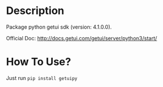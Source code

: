 # Description
Package python getui sdk (version: 4.1.0.0).

Official Doc: http://docs.getui.com/getui/server/python3/start/



# How To Use?
Just run `pip install getuipy`